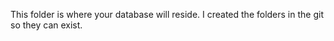 This folder is where your database will reside. 
I created the folders in the git so they can exist.

